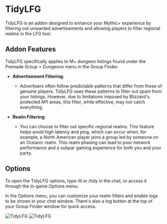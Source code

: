 # TidyLFG

TidyLFG is an addon designed to enhance your Mythic+ experience by filtering out unwanted advertisements and allowing players to filter regional realms in the LFG tool.

## Addon Features

TidyLFG specifically applies to M+ dungeon listings found under the Premade Group > Dungeons menu in the Group Finder.

* **Advertisement Filtering**:
    * Advertisers often follow predictable patterns that differ from those of genuine players. TidyLFG uses these patterns to filter out spam from your listings. However, due to limitations imposed by Blizzard's protected API areas, this filter, while effective, may not catch everything.

* **Realm Filtering**:
    * You can choose to filter out specific regional realms. This feature helps avoid high latency and ping, which can occur when, for example, a North American player joins a group led by someone on an Oceanic realm. This realm phasing can lead to poor network performance and a subpar gaming experience for both you and your party.
    
## Options

To open the TidyLFG options, type /tl or /tidy in the chat, or access it through the in-game Options menu.

In the Options menu, you can customize your realm filters and enable logs to be shown in your chat window. There's also a log button at the top of your Group Finder window for quick access.

![TidyLFG](https://user-images.githubusercontent.com/116991888/216848944-9650c1df-d929-4b71-bad2-8741709b78e4.jpg)
![TidyLFG](https://user-images.githubusercontent.com/116991888/215262286-f3444f5e-8ab7-42dc-abe5-9ab3569bbcae.jpg)